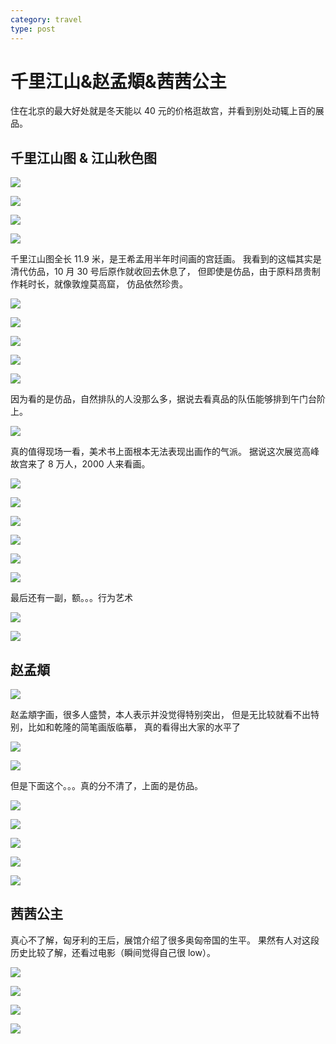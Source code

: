 ```yaml
---
category: travel
type: post
---
```


# 千里江山&赵孟頫&茜茜公主

住在北京的最大好处就是冬天能以 40 元的价格逛故宫，并看到别处动辄上百的展品。

## 千里江山图 & 江山秋色图

![](http://ww1.sinaimg.cn/large/89d0a2e1ly1flobr8m5f1j21sx17awq4.jpg)

![](http://ww1.sinaimg.cn/large/89d0a2e1ly1flobreiuksj21sx17ak2v.jpg)

![](http://ww1.sinaimg.cn/large/89d0a2e1ly1flobrj5wybj21sx17agr3.jpg)

![](http://ww1.sinaimg.cn/large/89d0a2e1ly1flobrwkyajj21sx17a7ap.jpg)

千里江山图全长 11.9 米，是王希孟用半年时间画的宫廷画。
我看到的这幅其实是清代仿品，10 月 30 号后原作就收回去休息了，
但即使是仿品，由于原料昂贵制作耗时长，就像敦煌莫高窟，
仿品依然珍贵。

![](http://ww1.sinaimg.cn/large/89d0a2e1ly1flobqopikoj20u00u0mz0.jpg)

![](http://ww1.sinaimg.cn/large/89d0a2e1ly1flobwehd2dj21lp17agzd.jpg)

![](http://ww1.sinaimg.cn/large/89d0a2e1ly1flobweg4x7j21lp17an9b.jpg)

![](http://ww1.sinaimg.cn/large/89d0a2e1ly1flobweeiifj21lp17aam9.jpg)

![](http://ww1.sinaimg.cn/large/89d0a2e1ly1flobwdn61cj21lp17a7dd.jpg)

因为看的是仿品，自然排队的人没那么多，据说去看真品的队伍能够排到午门台阶上。

![](http://ww1.sinaimg.cn/large/89d0a2e1ly1flobtvt0ryj21sx17adk2.jpg)

真的值得现场一看，美术书上面根本无法表现出画作的气派。
据说这次展览高峰故宫来了 8 万人，2000 人来看画。

![](http://ww1.sinaimg.cn/large/89d0a2e1ly1flobv3juxaj21sx17adoz.jpg)

![](http://ww1.sinaimg.cn/large/89d0a2e1ly1flobux1lkrj21sx17a48m.jpg)

![](http://ww1.sinaimg.cn/large/89d0a2e1ly1flobupd3n3j21sx17a7dm.jpg)

![](http://ww1.sinaimg.cn/large/89d0a2e1ly1flobugri0sj21sx17a10w.jpg)

![](http://ww1.sinaimg.cn/large/89d0a2e1ly1flobs9hxy9j21sx17aqbi.jpg)

![](http://ww1.sinaimg.cn/large/89d0a2e1ly1flobtl8u88j21sx17a45a.jpg)

最后还有一副，额。。。行为艺术

![](http://ww1.sinaimg.cn/large/89d0a2e1ly1flobxk57cnj21lp17agt7.jpg)

![](http://ww1.sinaimg.cn/large/89d0a2e1ly1flobzapfecj21lp17awql.jpg)

## 赵孟頫

![](http://ww1.sinaimg.cn/large/89d0a2e1ly1flobysxhesj21lp17a472.jpg)

赵孟頫字画，很多人盛赞，本人表示并没觉得特别突出，
但是无比较就看不出特别，比如和乾隆的简笔画版临摹，
真的看得出大家的水平了

![](http://ww1.sinaimg.cn/large/89d0a2e1ly1flobqbxgsgj20u00u00ts.jpg)

![](http://ww1.sinaimg.cn/large/89d0a2e1ly1flobvwzffgj21sx17ajyf.jpg)

但是下面这个。。。真的分不清了，上面的是仿品。

![](http://ww1.sinaimg.cn/large/89d0a2e1ly1floc0u6hkej21sx17ado7.jpg)

![](http://ww1.sinaimg.cn/large/89d0a2e1ly1floc0u88lbj21sx17an5q.jpg)

![](http://ww1.sinaimg.cn/large/89d0a2e1ly1floc1vzs8yj21sx17awmg.jpg)

![](http://ww1.sinaimg.cn/large/89d0a2e1ly1floc29m4pqj21sx17ajx0.jpg)

![](http://ww1.sinaimg.cn/large/89d0a2e1ly1floc2llllxj21sx17atew.jpg)

## 茜茜公主

真心不了解，匈牙利的王后，展馆介绍了很多奥匈帝国的生平。
果然有人对这段历史比较了解，还看过电影（瞬间觉得自己很 low）。

![](http://ww1.sinaimg.cn/large/89d0a2e1ly1flobzkow2ej20wg17awh9.jpg)

![](http://ww1.sinaimg.cn/large/89d0a2e1ly1flobzttgiij21lp17adl8.jpg)

![](http://ww1.sinaimg.cn/large/89d0a2e1ly1flobzztvoxj20wg17atbp.jpg)

![](http://ww1.sinaimg.cn/large/89d0a2e1ly1floc06zu0qj21lp17a11r.jpg)
